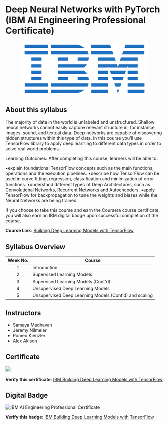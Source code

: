 # Deep Neural Networks with PyTorch (IBM AI Engineering Professional Certificate)

<p align="center">
 <img src="https://github.com/HafizRosnazri/IBM-AI-Engineering-Professional-Certificate/raw/master/Images/Logo/IBM-Logo.png" width="400" />
</p>


## About this syllabus

The majority of data in the world is unlabeled and unstructured. Shallow neural networks cannot easily capture relevant structure in, for instance, images, sound, and textual data. Deep networks are capable of discovering hidden structures within this type of data. In this course you’ll use TensorFlow library to apply deep learning to different data types in order to solve real world problems.

Learning Outcomes:
After completing this course, learners will be able to:

•explain foundational TensorFlow concepts such as the main functions, operations and the execution pipelines. 
•describe how TensorFlow can be used in curve fitting, regression, classification and minimization of error functions. 
•understand different types of Deep Architectures, such as Convolutional Networks, Recurrent Networks and Autoencoders.
•apply TensorFlow for backpropagation to tune the weights and biases while the Neural Networks are being trained.

If you choose to take this course and earn the Coursera course certificate, you will also earn an IBM digital badge upon successful completion of the course.

**Course Link**: [Building Deep Learning Models with TensorFlow](https://www.coursera.org/learn/building-deep-learning-models-with-tensorflow)

## Syllabus Overview

| Week No.| Course                                                              |
|:-------:|---------------------------------------------------------------------|
|    1    | Introduction                                                        |
|    2    | Supervised Learning Models                                          |
|    3    | Supervised Learning Models (Cont'd)                                 |
|    4    | Unsupervised Deep Learning Models                                   |
|    5    | Unsupervised Deep Learning Models (Cont'd) and scaling              |


## Instructors
- Samaya Madhavan
- Jeremy Nilmeier
- Romeo Kienzler
- Alex Aklson

## Certificate

<p align="Left">
 <img src="https://s3.amazonaws.com/coursera_assets/meta_images/generated/CERTIFICATE_LANDING_PAGE/CERTIFICATE_LANDING_PAGE~V9T2NBEDVRKM/CERTIFICATE_LANDING_PAGE~V9T2NBEDVRKM.jpeg" width="400" />
</p>

**Verify this certificate**: [IBM Building Deep Learning Models with TensorFlow](http://coursera.org/verify/V9T2NBEDVRKM)

## Digital Badge                     

<img class="cr-badges-full-badge__img" src="https://images.youracclaim.com/size/680x680/images/4e2d2e18-e3ea-408d-b815-819bc58b1143/IBM_AI_-Deep_Learning_with_Tensorflow.png" alt="IBM AI Engineering Professional Certificate" width="400" height="400">

**Verify this badge**: [IBM Building Deep Learning Models with TensorFlow](https://www.youracclaim.com/earner/earned/badge/76fff60c-95ae-4fff-b840-b5d7a596d5a5)



